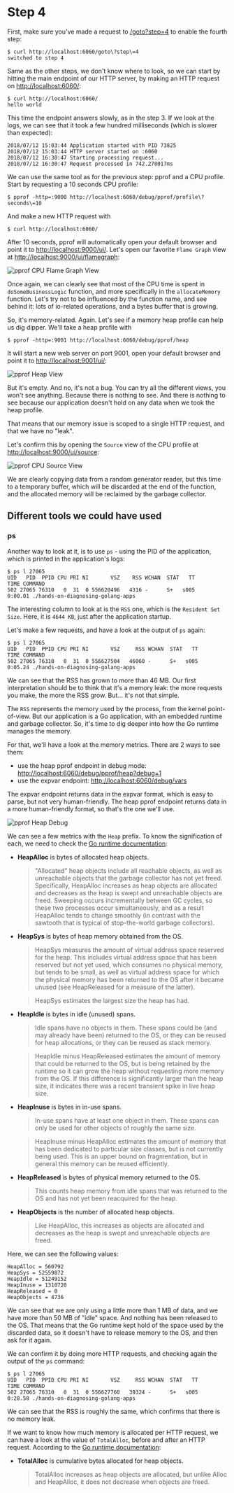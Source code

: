 # Step 4

First, make sure you've made a request to [/goto?step=4](http://localhost:6060/goto?step=4) to enable the fourth step:

```
$ curl http://localhost:6060/goto\?step\=4
switched to step 4
```

Same as the other steps, we don't know where to look, so we can start by hitting the main endpoint of our HTTP server, by making an HTTP request on <http://localhost:6060/>:

```
$ curl http://localhost:6060/
hello world
```

This time the endpoint answers slowly, as in the step 3. If we look at the logs, we can see that it took a few hundred milliseconds (which is slower than expected):

```
2018/07/12 15:03:44 Application started with PID 73825
2018/07/12 15:03:44 HTTP server started on :6060
2018/07/12 16:30:47 Starting processing request...
2018/07/12 16:30:47 Request processed in 742.278017ms
```

We can use the same tool as for the previous step: pprof and a CPU profile. Start by requesting a 10 seconds CPU profile:

```
$ pprof -http=:9000 http://localhost:6060/debug/pprof/profile\?seconds\=10
```

And make a new HTTP request with

```
$ curl http://localhost:6060/
```

After 10 seconds, pprof will automatically open your default browser and point it to <http://localhost:9000/ui/>. Let's open our favorite `Flame Graph` view at <http://localhost:9000/ui/flamegraph>:

![pprof CPU Flame Graph View](pprof-cpu-flame-graph.png)

Once again, we can clearly see that most of the CPU time is spent in `doSomeBusinessLogic` function, and more specifically in the `allocateMemory` function. Let's try not to be influenced by the function name, and see behind it: lots of io-related operations, and a bytes buffer that is growing.

So, it's memory-related. Again. Let's see if a memory heap profile can help us dig dipper. We'll take a heap profile with

```
$ pprof -http=:9001 http://localhost:6060/debug/pprof/heap
```

It will start a new web server on port 9001, open your default browser and point it to <http://localhost:9001/ui/>:

![pprof Heap View](pprof-heap.png)

But it's empty. And no, it's not a bug. You can try all the different views, you won't see anything. Because there is nothing to see. And there is nothing to see because our application doesn't hold on any data when we took the heap profile.

That means that our memory issue is scoped to a single HTTP request, and that we have no "leak".

Let's confirm this by opening the `Source` view of the CPU profile at <http://localhost:9000/ui/source>:

![pprof CPU Source View](pprof-cpu-source.png)

We are clearly copying data from a random generator reader, but this time to a temporary buffer, which will be discarded at the end of the function, and the allocated memory will be reclaimed by the garbage collector.

## Different tools we could have used

### ps

Another way to look at it, is to use `ps` - using the PID of the application, which is printed in the application's logs:

```
$ ps l 27065
UID   PID  PPID CPU PRI NI       VSZ    RSS WCHAN  STAT   TT       TIME COMMAND
502 27065 76310   0  31  0 556620496   4316 -      S+   s005    0:00.01 ./hands-on-diagnosing-golang-apps
```

The interesting column to look at is the `RSS` one, which is the `Resident Set Size`. Here, it is `4644 KB`, just after the application startup.

Let's make a few requests, and have a look at the output of `ps` again:

```
$ ps l 27065
UID   PID  PPID CPU PRI NI       VSZ     RSS WCHAN  STAT   TT       TIME COMMAND
502 27065 76310   0  31  0 556627504   46060 -      S+   s005    0:05.24 ./hands-on-diagnosing-golang-apps
```

We can see that the RSS has grown to more than 46 MB. Our first interpretation should be to think that it's a memory leak: the more requests you make, the more the RSS grow. But... it's not that simple.

The `RSS` represents the memory used by the process, from the kernel point-of-view. But our application is a Go application, with an embedded runtime and garbage collector. So, it's time to dig deeper into how the Go runtime manages the memory.

For that, we'll have a look at the memory metrics. There are 2 ways to see them:

- use the heap pprof endpoint in debug mode: <http://localhost:6060/debug/pprof/heap?debug=1>
- use the expvar endpoint: <http://localhost:6060/debug/vars>

The expvar endpoint returns data in the expvar format, which is easy to parse, but not very human-friendly. The heap pprof endpoint returns data in a more human-friendly format, so that's the one we'll use.

![pprof Heap Debug](pprof-heap-debug.png)

We can see a few metrics with the `Heap` prefix. To know the signification of each, we need to check the [Go runtime documentation](https://golang.org/pkg/runtime/):

* **HeapAlloc** is bytes of allocated heap objects.
  > "Allocated" heap objects include all reachable objects, as well as unreachable objects that the garbage collector has not yet freed. Specifically, HeapAlloc increases as heap objects are allocated and decreases as the heap is swept and unreachable objects are freed. Sweeping occurs incrementally between GC cycles, so these two processes occur simultaneously, and as a result HeapAlloc tends to change smoothly (in contrast with the sawtooth that is typical of stop-the-world garbage collectors).
* **HeapSys** is bytes of heap memory obtained from the OS.
  > HeapSys measures the amount of virtual address space reserved for the heap. This includes virtual address space that has been reserved but not yet used, which consumes no physical memory, but tends to be small, as well as virtual address space for which the physical memory has been returned to the OS after it became unused (see HeapReleased for a measure of the latter).

  > HeapSys estimates the largest size the heap has had.
* **HeapIdle** is bytes in idle (unused) spans.
  > Idle spans have no objects in them. These spans could be (and may already have been) returned to the OS, or they can be reused for heap allocations, or they can be reused as stack memory.

  > HeapIdle minus HeapReleased estimates the amount of memory that could be returned to the OS, but is being retained by the runtime so it can grow the heap without requesting more memory from the OS. If this difference is significantly larger than the heap size, it indicates there was a recent transient spike in live heap size.
* **HeapInuse** is bytes in in-use spans.
  > In-use spans have at least one object in them. These spans can only be used for other objects of roughly the same
size.

  > HeapInuse minus HeapAlloc estimates the amount of memory that has been dedicated to particular size classes, but is not currently being used. This is an upper bound on fragmentation, but in general this memory can be reused efficiently.
* **HeapReleased** is bytes of physical memory returned to the OS.
  > This counts heap memory from idle spans that was returned to the OS and has not yet been reacquired for the heap.
* **HeapObjects** is the number of allocated heap objects.
  > Like HeapAlloc, this increases as objects are allocated and decreases as the heap is swept and unreachable objects are freed.

Here, we can see the following values:

```
HeapAlloc = 560792
HeapSys = 52559872
HeapIdle = 51249152
HeapInuse = 1310720
HeapReleased = 0
HeapObjects = 4736
```

We can see that we are only using a little more than 1 MB of data, and we have more than 50 MB of "idle" space. And nothing has been released to the OS. That means that the Go runtime kept hold of the space used by the discarded data, so it doesn't have to release memory to the OS, and then ask for it again.

We can confirm it by doing more HTTP requests, and checking again the output of the `ps` command:

```
$ ps l 27065
UID   PID  PPID CPU PRI NI       VSZ     RSS WCHAN  STAT   TT       TIME COMMAND
502 27065 76310   0  31  0 556627760   39324 -      S+   s005    0:28.58 ./hands-on-diagnosing-golang-apps
```

We can see that the RSS is roughly the same, which confirms that there is no memory leak.

If we want to know how much memory is allocated per HTTP request, we can have a look at the value of `TotalAlloc`, before and after an HTTP request. According to the [Go runtime documentation](https://golang.org/pkg/runtime/):

* **TotalAlloc** is cumulative bytes allocated for heap objects.
  > TotalAlloc increases as heap objects are allocated, but unlike Alloc and HeapAlloc, it does not decrease when objects are freed.
